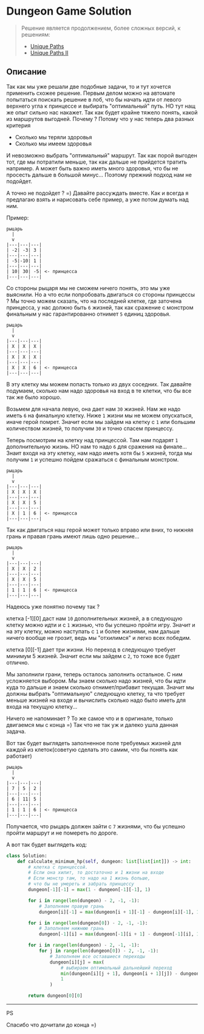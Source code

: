 # Dungeon Game Solution

> Решение является продолжением, более сложных версий, к решениям: 
>- [Unique Paths](/solutions/unique_paths/solution/)
>- [Unique Paths II](/solutions/unique_paths_ii/solution/)

## Описание

Так как мы уже решали две подобные задачи, то и тут хочется применить схожее решение. Первым делом можно на автомате попытаться поискать решение в лоб, что бы начать идти от левого верхнего угла к принцессе и выбирать "оптимальный" путь. НО тут нащ же опыт сильно нас накажет. Так как будет крайне тяжело понять, какой из маршрутов выгодней. Почему ? Потому что у нас теперь два разных критерия
- Сколько мы теряли здоровья
- Сколько мы имеем здоровья

И невозможно выбрать "оптимальный" маршрут. Так как порой выгоден тот, где мы потратили меньше, так как дальше не прийдется тратить например. А может быть важно иметь много здоровья, что бы не просесть дальше в большой минус... Поэтому прежний подход нам не подойдет.

А точно не подойдет ? =)
Давайте рассуждать вместе. Как и всегда я предлагаю взять и нарисовать себе пример, а уже потом думать над ним.

Пример:

```
рыцарь
  |
  v
|---|---|---|
| -2| -3| 3 |
|---|---|---|
| -5|-10| 1 |
|---|---|---|
| 10| 30| -5| <- принцесса
|---|---|---|
```

Со стороны рыцаря мы не сможем ничего понять, это мы уже выяснили. Но а что если попробовать двигаться со стороны принцессы ? Мы точно можем сказать, что на последней клетке, где заточена принцесса, у нас должно быть `6` жизней, так как сражение с монстром финальным у нас гарантированно отнимет `5` единиц здоровья.


```
рыцарь
  |
  v
|---|---|---|
| X | X | X |
|---|---|---|
| X | X | X |
|---|---|---|
| X | X | 6 | <- принцесса
|---|---|---|
```

В эту клетку мы можем попасть только из двух соседних. Так давайте подумаем, сколько нам надо здоровья на вход в те клетки, что бы все так же было хорошо.

Возьмем для начала левую, она дает нам `30` жизней. Нам же надо иметь `6` на финальную клетку. Ниже `1` жизни мы не можем опускаться, иначе герой помрет. Значит если мы зайдем на клетку с `1` или большим количеством жизней, то получим `30` и точно спасем принцессу.

Теперь посмотрим на клетку над принцессой. Там нам подарят `1` дополнительную жизнь. НО нам то надо `6` для сражения на финале... Знаит входя на эту клетку, нам надо иметь хотя бы `5` жизней, тогда мы получим `1` и успешно пойдем сражаться с финальным монстром.

```
рыцарь
  |
  v
|---|---|---|
| X | X | X |
|---|---|---|
| X | X | 5 |
|---|---|---|
| X | 1 | 6 | <- принцесса
|---|---|---|
```

Так как двигаться наш герой может только вправо или вних, то нижняя грань и правая грань имеют лишь одно решение...

```
рыцарь
  |
  v
|---|---|---|
| X | X | 2 |
|---|---|---|
| X | X | 5 |
|---|---|---|
| 1 | 1 | 6 | <- принцесса
|---|---|---|
```

Надеюсь уже понятно почему так ? 

клетка [-1][0] даст нам `10` дополнительных жизней, а в следующую клетку можно идти и с `1` жизнью, что бы успешно пройти игру. Значит и на эту клетку, можно наступать с `1` и более жизнями, нам дальше ничего вообще не грозит, ведь мы "отхилимся" и легко всех победим.

клетка [0][-1] дает три жизни. Но переход в следующую требует минимум 5 жизней. Значит если мы зайдем с `2`, то тоже все будет отлично.

Мы заполнили грани, теперь осталось заполнить остальное. С ним усложняется выбором. Мы знаем сколько надо жизней, что бы идти куда то дальше и знаем сколько отнимет/прибавит текущая. Значит мы должны выбрать "оптимальную" следующую клетку, та что требует меньше жизней на входе и вычислить сколько надо было иметь для входа на текущую клетку... 

Ничего не напоминает ? То же самое что и в оригинале, только двигаемся мы с конца =) Так что не так уж и далеко ушла данная задача.

Вот так будет выглядеть заполненное поле требуемых жизней для каждой из клеток(советую сделать это самим, что бы понять как работает)

```
рыцарь
  |
  v
|---|---|---|
| 7 | 5 | 2 |
|---|---|---|
| 6 | 11| 5 |
|---|---|---|
| 1 | 1 | 6 | <- принцесса
|---|---|---|
```

Получается, что рыцарь должен зайти с `7` жизнями, что бы успешно пройти маршрут и не помереть по дороге.

А вот так будет выглядеть код:

```python
class Solution:
    def calculate_minimum_hp(self, dungeon: list[list[int]]) -> int:
        # клетка с принцессой. 
        # Если она хилит, то достаточно и 1 жизни на входе
        # Если монстр там, то надо на 1 жизнь больше,
        # что бы не умереть и забрать принцессу
        dungeon[-1][-1] = max(1 - dungeon[-1][-1], 1)

        for i in range(len(dungeon) - 2, -1, -1):
            # Заполняем правую грань
            dungeon[i][-1] = max(dungeon[i + 1][-1] - dungeon[i][-1], 1)

        for i in range(len(dungeon[0]) - 2, -1, -1):
            # Заполняем нижнюю грань
            dungeon[-1][i] = max(dungeon[-1][i + 1] - dungeon[-1][i], 1)

        for i in range(len(dungeon) - 2, -1, -1):
            for j in range(len(dungeon[0]) - 2, -1, -1):
                # Заполняем все оставшиеся переходы
                dungeon[i][j] = max(
                    # выбираем оптимальный дальнейший переход
                    min(dungeon[i][j + 1], dungeon[i + 1][j]) - dungeon[i][j],
                    1
                )

        return dungeon[0][0]
```
---

PS

Спасибо что дочитали до конца =)